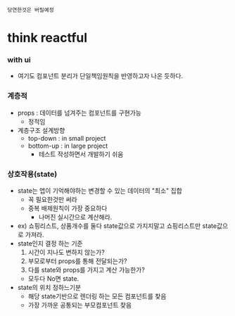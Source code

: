 
`당연한것은 버릴예정`

# think reactful

### with ui
- 여기도 컴포넌트 분리가 단일책임원칙을 반영하고자 나온 듯하다.

### 계층적
- props : 데이터를 넘겨주는 컴포넌트를 구현가능
	- 정적임
- 계층구조 설계방향
	- top-down : in small project
	- bottom-up : in large project
		- 테스트 작성하면서 개발하기 쉬움

### 상호작용(state)
- state는 앱이 기억해야하는 변경할 수 있는 데이터의 "최소" 집합
	- 꼭 필요한것만 써라
	- 중복 배제원칙이 가장 중요하다
		- 나머진 실시간으로 계산해라.
- ex) 쇼핑리스트, 상품개수를 둘다 state값으로 가지지말고 쇼핑리스트만 state값으로 가져라.
- state인지 결정 하는 기준
	1. 시간이 지나도 변하지 않는가?
	2. 부모로부터 props를 통해 전달되는가?
	3. 다를 state와 props를 가지고 계산 가능한가?
	- 모두다 No면 state.
- state의 위치 정하느기분
	- 해당 state기반으로 렌더링 하는 모든 컴포넌트를 찾음
	- 가장 가까운 공통되는 부모컴포넌트 찾음